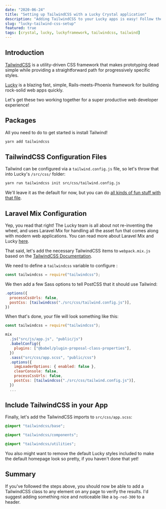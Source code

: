 ```yaml
---
date: "2020-06-24"
title: "Setting up TailwindCSS with a Lucky Crystal application"
description: "Adding TailwindCSS to your Lucky apps is easy! Follow these steps to get up and running."
slug: "lucky-tailwind-css-setup"
featured: true
tags: [crystal, lucky, luckyframework, tailwindcss, tailwind]
---
```


## Introduction

[TailwindCSS](https://tailwindcss.com) is a utility-driven CSS framework that makes prototyping dead simple while providing a straightforward path for progressively specific styles.

[Lucky](https://luckyframework.org) is a blazing fast, simple, Rails-meets-Phoenix framework for building rock-solid web apps quickly.

Let's get these two working together for a super productive web developer experience!

## Packages

All you need to do to get started is install Tailwind!

```sh
yarn add tailwindcss
```

## TailwindCSS Configuration Files

Tailwind can be configured via a `tailwind.config.js` file, so let's throw that into Lucky's `/src/css/` folder:

```sh
yarn run tailwindcss init src/css/tailwind.config.js
```

We'll leave it as the default for now, but you can do [all kinds of fun stuff with that file](https://tailwindcss.com/docs/configuration/#app).

## Laravel Mix Configuration

Yep, you read that right! The Lucky team is all about not re-inventing the wheel, and uses Laravel Mix for handling all the asset fun that comes along with modern web applications. You can read more about Laravel Mix and Lucky [here](https://luckyframework.org/guides/frontend/asset-handling#asset-handling-with-webpack-and-laravel-mix).

That said, let's add the necessary TailwindCSS items to `webpack.mix.js` based on the [TailwindCSS Documentation](https://tailwindcss.com/docs/installation/#laravel-mix).

We need to define a `tailwindcss` variable to configure :

```js
const tailwindcss = require("tailwindcss");
```

We then add a few Sass options to tell PostCSS that it should use Tailwind:

```js
.options({
  processCssUrls: false,
  postCss: [tailwindcss("./src/css/tailwind.config.js")],
})
```

When that's done, your file will look something like this:

```js
const tailwindcss = require("tailwindcss");

mix
  .js("src/js/app.js", "public/js")
  .babelConfig({
    plugins: ["@babel/plugin-proposal-class-properties"],
  })
  .sass("src/css/app.scss", "public/css")
  .options({
    imgLoaderOptions: { enabled: false },
    clearConsole: false,
    processCssUrls: false,
    postCss: [tailwindcss("./src/css/tailwind.config.js")],
  })
  ...
```

## Include TailwindCSS in your App

Finally, let's add the TailwindCSS imports to `src/css/app.scss`:

```scss
@import "tailwindcss/base";

@import "tailwindcss/components";

@import "tailwindcss/utilities";
```

You also might want to remove the default Lucky styles included to make the default homepage look so pretty, if you haven't done that yet!

## Summary

If you've followed the steps above, you should now be able to add a TailwindCSS class to any element on any page to verify the results. I'd suggest adding something nice and noticeable like a `bg-red-300` to a header.
